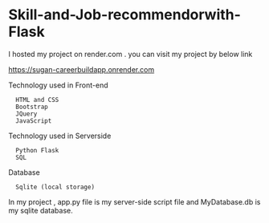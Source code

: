 ﻿# Skill-and-Job-recommendorwith-Flask

I hosted my project on render.com . you can visit my project by  below link

https://sugan-careerbuildapp.onrender.com

Technology used in Front-end 

      HTML and CSS
      Bootstrap
      JQuery
      JavaScript

Technology used in Serverside

      Python Flask
      SQL

Database 

      Sqlite (local storage)

In my project , app.py file is my server-side script file and
MyDatabase.db is my sqlite database.
